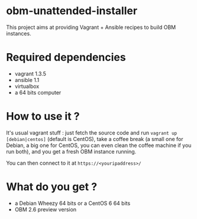 obm-unattended-installer
========================

This project aims at providing Vagrant + Ansible recipes to build OBM instances.

Required dependencies
========================

* vagrant 1.3.5
* ansible 1.1
* virtualbox
* a 64 bits computer

How to use it ?
========================

It's usual vagrant stuff : just fetch the source code and run 
`vagrant up [debian|centos]` (default is CentOS), take a coffee break (a small
one for Debian, a big one for CentOS, you can even clean the coffee machine if
you run both), and you get a fresh OBM instance running.

You can then connect to it at `https://<youripaddress>/`

What do you get ?
========================

* a Debian Wheezy 64 bits or a CentOS 6 64 bits
* OBM 2.6 preview version

